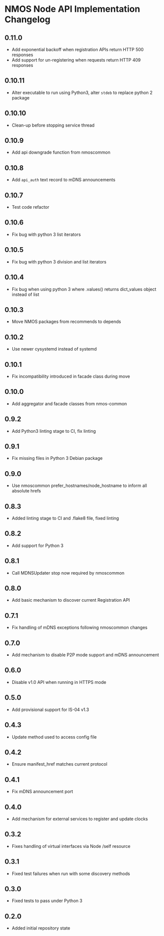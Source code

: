 # NMOS Node API Implementation Changelog

## 0.11.0
- Add exponential backoff when registration APIs return HTTP 500 responses
- Add support for un-registering when requests return HTTP 409 responses

## 0.10.11
- Alter executable to run using Python3, alter `stdeb` to replace python 2 package

## 0.10.10
- Clean-up before stopping service thread

## 0.10.9
- Add api downgrade function from nmoscommon

## 0.10.8
- Add `api_auth` text record to mDNS announcements

## 0.10.7
- Test code refactor

## 0.10.6
- Fix bug with python 3 list iterators

## 0.10.5
- Fix bug with python 3 division and list iterators

## 0.10.4
- Fix bug when using python 3 where .values() returns dict_values object instead of list

## 0.10.3
- Move NMOS packages from recommends to depends

## 0.10.2
- Use newer cysystemd instead of systemd

## 0.10.1
- Fix incompatibility introduced in facade class during move

## 0.10.0
- Add aggregator and facade classes from nmos-common

## 0.9.2
- Add Python3 linting stage to CI, fix linting

## 0.9.1
- Fix missing files in Python 3 Debian package

## 0.9.0
- Use nmoscommon prefer_hostnames/node_hostname to inform all absolute hrefs

## 0.8.3
- Added linting stage to CI and .flake8 file, fixed linting

## 0.8.2
- Add support for Python 3

## 0.8.1
- Call MDNSUpdater stop now required by nmoscommon

## 0.8.0
- Add basic mechanism to discover current Registration API

## 0.7.1
- Fix handling of mDNS exceptions following nmoscommon changes

## 0.7.0
- Add mechanism to disable P2P mode support and mDNS announcement

## 0.6.0
- Disable v1.0 API when running in HTTPS mode

## 0.5.0
- Add provisional support for IS-04 v1.3

## 0.4.3
- Update method used to access config file

## 0.4.2
- Ensure manifest_href matches current protocol

## 0.4.1
- Fix mDNS announcement port

## 0.4.0
- Add mechanism for external services to register and update clocks

## 0.3.2
- Fixes handling of virtual interfaces via Node /self resource

## 0.3.1
- Fixed test failures when run with some discovery methods

## 0.3.0
- Fixed tests to pass under Python 3

## 0.2.0
- Added initial repository state
